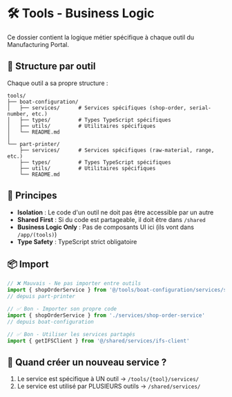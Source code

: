 # 🛠️ Tools - Business Logic

Ce dossier contient la logique métier spécifique à chaque outil du Manufacturing Portal.

## 📁 Structure par outil

Chaque outil a sa propre structure :

```
tools/
├── boat-configuration/
│   ├── services/      # Services spécifiques (shop-order, serial-number, etc.)
│   ├── types/         # Types TypeScript spécifiques
│   ├── utils/         # Utilitaires spécifiques
│   └── README.md
│
└── part-printer/
    ├── services/      # Services spécifiques (raw-material, range, etc.)
    ├── types/         # Types TypeScript spécifiques
    ├── utils/         # Utilitaires spécifiques
    └── README.md
```

## 🎯 Principes

- **Isolation** : Le code d'un outil ne doit pas être accessible par un autre
- **Shared First** : Si du code est partageable, il doit être dans `/shared`
- **Business Logic Only** : Pas de composants UI ici (ils vont dans `/app/(tools)`)
- **Type Safety** : TypeScript strict obligatoire

## 📦 Import

```typescript
// ❌ Mauvais - Ne pas importer entre outils
import { shopOrderService } from '@/tools/boat-configuration/services/shop-order-service'
// depuis part-printer

// ✅ Bon - Importer son propre code
import { shopOrderService } from './services/shop-order-service'
// depuis boat-configuration

// ✅ Bon - Utiliser les services partagés
import { getIFSClient } from '@/shared/services/ifs-client'
```

## 🔄 Quand créer un nouveau service ?

1. Le service est spécifique à UN outil → `/tools/{tool}/services/`
2. Le service est utilisé par PLUSIEURS outils → `/shared/services/`

